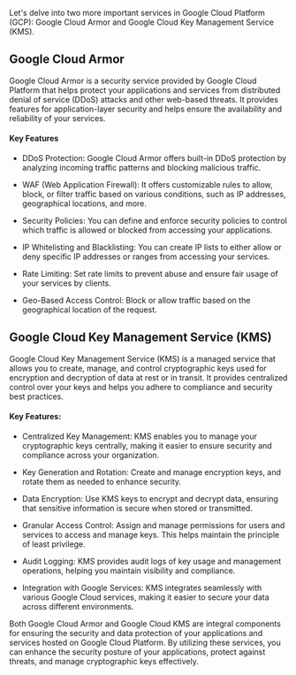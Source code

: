 
Let's delve into two more important services in Google Cloud Platform (GCP): Google Cloud Armor and Google Cloud Key Management Service (KMS).

## Google Cloud Armor
Google Cloud Armor is a security service provided by Google Cloud Platform that helps protect your applications and services from distributed denial of service (DDoS) attacks and other web-based threats. It provides features for application-layer security and helps ensure the availability and reliability of your services.

#### Key Features

- DDoS Protection: Google Cloud Armor offers built-in DDoS protection by analyzing incoming traffic patterns and blocking malicious traffic.

- WAF (Web Application Firewall): It offers customizable rules to allow, block, or filter traffic based on various conditions, such as IP addresses, geographical locations, and more.

- Security Policies: You can define and enforce security policies to control which traffic is allowed or blocked from accessing your applications.

- IP Whitelisting and Blacklisting: You can create IP lists to either allow or deny specific IP addresses or ranges from accessing your services.

- Rate Limiting: Set rate limits to prevent abuse and ensure fair usage of your services by clients.

- Geo-Based Access Control: Block or allow traffic based on the geographical location of the request.

## Google Cloud Key Management Service (KMS)
Google Cloud Key Management Service (KMS) is a managed service that allows you to create, manage, and control cryptographic keys used for encryption and decryption of data at rest or in transit. It provides centralized control over your keys and helps you adhere to compliance and security best practices.

#### Key Features:

- Centralized Key Management: KMS enables you to manage your cryptographic keys centrally, making it easier to ensure security and compliance across your organization.

- Key Generation and Rotation: Create and manage encryption keys, and rotate them as needed to enhance security.

- Data Encryption: Use KMS keys to encrypt and decrypt data, ensuring that sensitive information is secure when stored or transmitted.

- Granular Access Control: Assign and manage permissions for users and services to access and manage keys. This helps maintain the principle of least privilege.

- Audit Logging: KMS provides audit logs of key usage and management operations, helping you maintain visibility and compliance.

- Integration with Google Services: KMS integrates seamlessly with various Google Cloud services, making it easier to secure your data across different environments.

Both Google Cloud Armor and Google Cloud KMS are integral components for ensuring the security and data protection of your applications and services hosted on Google Cloud Platform. By utilizing these services, you can enhance the security posture of your applications, protect against threats, and manage cryptographic keys effectively.
